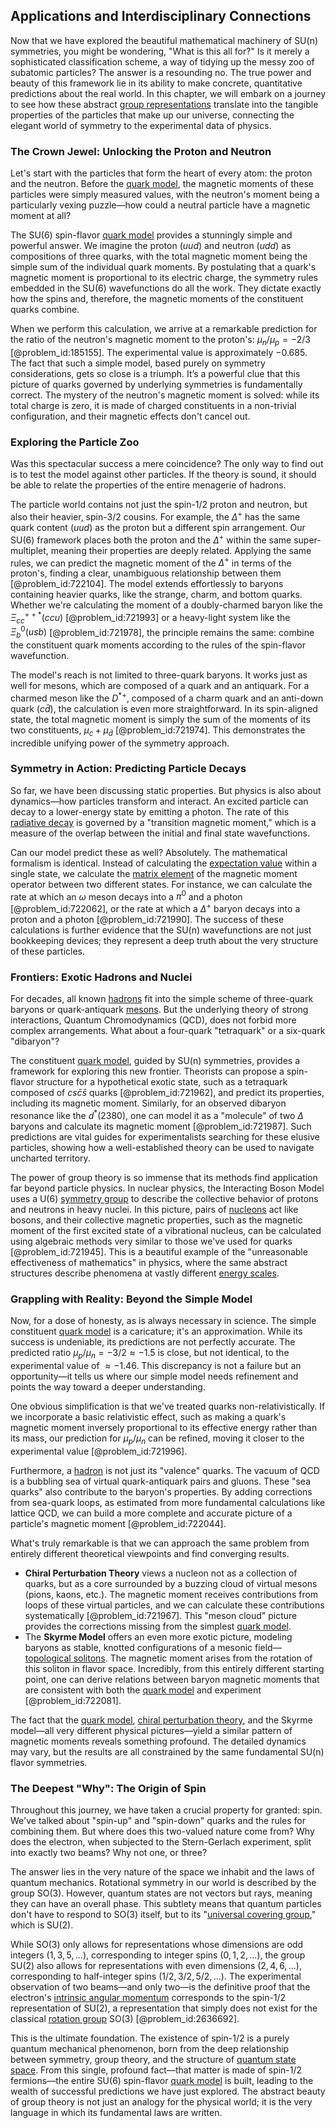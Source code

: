 ## Applications and Interdisciplinary Connections

Now that we have explored the beautiful mathematical machinery of SU(n) symmetries, you might be wondering, "What is this all for?" Is it merely a sophisticated classification scheme, a way of tidying up the messy zoo of subatomic particles? The answer is a resounding no. The true power and beauty of this framework lie in its ability to make concrete, quantitative predictions about the real world. In this chapter, we will embark on a journey to see how these abstract [group representations](@article_id:144931) translate into the tangible properties of the particles that make up our universe, connecting the elegant world of symmetry to the experimental data of physics.

### The Crown Jewel: Unlocking the Proton and Neutron

Let's start with the particles that form the heart of every atom: the proton and the neutron. Before the [quark model](@article_id:147269), the magnetic moments of these particles were simply measured values, with the neutron's moment being a particularly vexing puzzle—how could a neutral particle have a magnetic moment at all?

The SU(6) spin-flavor [quark model](@article_id:147269) provides a stunningly simple and powerful answer. We imagine the proton ($uud$) and neutron ($udd$) as compositions of three quarks, with the total magnetic moment being the simple sum of the individual quark moments. By postulating that a quark's magnetic moment is proportional to its electric charge, the symmetry rules embedded in the SU(6) wavefunctions do all the work. They dictate exactly how the spins and, therefore, the magnetic moments of the constituent quarks combine.

When we perform this calculation, we arrive at a remarkable prediction for the ratio of the neutron's magnetic moment to the proton's: $\mu_n / \mu_p = -2/3$ [@problem_id:185155]. The experimental value is approximately $-0.685$. The fact that such a simple model, based purely on symmetry considerations, gets so close is a triumph. It’s a powerful clue that this picture of quarks governed by underlying symmetries is fundamentally correct. The mystery of the neutron's magnetic moment is solved: while its total charge is zero, it is made of charged constituents in a non-trivial configuration, and their magnetic effects don't cancel out.

### Exploring the Particle Zoo

Was this spectacular success a mere coincidence? The only way to find out is to test the model against other particles. If the theory is sound, it should be able to relate the properties of the entire menagerie of hadrons.

The particle world contains not just the spin-1/2 proton and neutron, but also their heavier, spin-3/2 cousins. For example, the $\Delta^+$ has the same quark content ($uud$) as the proton but a different spin arrangement. Our SU(6) framework places both the proton and the $\Delta^+$ within the same super-multiplet, meaning their properties are deeply related. Applying the same rules, we can predict the magnetic moment of the $\Delta^+$ in terms of the proton's, finding a clear, unambiguous relationship between them [@problem_id:722104]. The model extends effortlessly to baryons containing heavier quarks, like the strange, charm, and bottom quarks. Whether we're calculating the moment of a doubly-charmed baryon like the $\Xi_{cc}^{++*}(ccu)$ [@problem_id:721993] or a heavy-light system like the $\Xi_b^0(usb)$ [@problem_id:721978], the principle remains the same: combine the constituent quark moments according to the rules of the spin-flavor wavefunction.

The model's reach is not limited to three-quark baryons. It works just as well for mesons, which are composed of a quark and an antiquark. For a charmed meson like the $D^{*+}$, composed of a charm quark and an anti-down quark ($c\bar{d}$), the calculation is even more straightforward. In its spin-aligned state, the total magnetic moment is simply the sum of the moments of its two constituents, $\mu_c + \mu_{\bar{d}}$ [@problem_id:721974]. This demonstrates the incredible unifying power of the symmetry approach.

### Symmetry in Action: Predicting Particle Decays

So far, we have been discussing static properties. But physics is also about dynamics—how particles transform and interact. An excited particle can decay to a lower-energy state by emitting a photon. The rate of this [radiative decay](@article_id:159384) is governed by a "transition magnetic moment," which is a measure of the overlap between the initial and final state wavefunctions.

Can our model predict these as well? Absolutely. The mathematical formalism is identical. Instead of calculating the [expectation value](@article_id:150467) within a single state, we calculate the [matrix element](@article_id:135766) of the magnetic moment operator between two different states. For instance, we can calculate the rate at which an $\omega$ meson decays into a $\pi^0$ and a photon [@problem_id:722062], or the rate at which a $\Delta^+$ baryon decays into a proton and a photon [@problem_id:721990]. The success of these calculations is further evidence that the SU(n) wavefunctions are not just bookkeeping devices; they represent a deep truth about the very structure of these particles.

### Frontiers: Exotic Hadrons and Nuclei

For decades, all known [hadrons](@article_id:157831) fit into the simple scheme of three-quark baryons or quark-antiquark [mesons](@article_id:184041). But the underlying theory of strong interactions, Quantum Chromodynamics (QCD), does not forbid more complex arrangements. What about a four-quark "tetraquark" or a six-quark "dibaryon"?

The constituent [quark model](@article_id:147269), guided by SU(n) symmetries, provides a framework for exploring this new frontier. Theorists can propose a spin-flavor structure for a hypothetical exotic state, such as a tetraquark composed of $cs\bar{c}\bar{s}$ quarks [@problem_id:721962], and predict its properties, including its magnetic moment. Similarly, for an observed dibaryon resonance like the $d^*(2380)$, one can model it as a "molecule" of two $\Delta$ baryons and calculate its magnetic moment [@problem_id:721987]. Such predictions are vital guides for experimentalists searching for these elusive particles, showing how a well-established theory can be used to navigate uncharted territory.

The power of group theory is so immense that its methods find application far beyond particle physics. In nuclear physics, the Interacting Boson Model uses a U(6) [symmetry group](@article_id:138068) to describe the collective behavior of protons and neutrons in heavy nuclei. In this picture, pairs of [nucleons](@article_id:180374) act like bosons, and their collective magnetic properties, such as the magnetic moment of the first excited state of a vibrational nucleus, can be calculated using algebraic methods very similar to those we've used for quarks [@problem_id:721945]. This is a beautiful example of the "unreasonable effectiveness of mathematics" in physics, where the same abstract structures describe phenomena at vastly different [energy scales](@article_id:195707).

### Grappling with Reality: Beyond the Simple Model

Now, for a dose of honesty, as is always necessary in science. The simple constituent [quark model](@article_id:147269) is a caricature; it's an approximation. While its success is undeniable, its predictions are not perfectly accurate. The predicted ratio $\mu_p/\mu_n = -3/2 \approx -1.5$ is close, but not identical, to the experimental value of $\approx -1.46$. This discrepancy is not a failure but an opportunity—it tells us where our simple model needs refinement and points the way toward a deeper understanding.

One obvious simplification is that we've treated quarks non-relativistically. If we incorporate a basic relativistic effect, such as making a quark's magnetic moment inversely proportional to its effective energy rather than its mass, our prediction for $\mu_p/\mu_n$ can be refined, moving it closer to the experimental value [@problem_id:721996].

Furthermore, a [hadron](@article_id:198315) is not just its "valence" quarks. The vacuum of QCD is a bubbling sea of virtual quark-antiquark pairs and gluons. These "sea quarks" also contribute to the baryon's properties. By adding corrections from sea-quark loops, as estimated from more fundamental calculations like lattice QCD, we can build a more complete and accurate picture of a particle's magnetic moment [@problem_id:722044].

What's truly remarkable is that we can approach the same problem from entirely different theoretical viewpoints and find converging results.
*   **Chiral Perturbation Theory** views a nucleon not as a collection of quarks, but as a core surrounded by a buzzing cloud of virtual mesons (pions, kaons, etc.). The magnetic moment receives contributions from loops of these virtual particles, and we can calculate these contributions systematically [@problem_id:721967]. This "meson cloud" picture provides the corrections missing from the simplest [quark model](@article_id:147269).
*   The **Skyrme Model** offers an even more exotic picture, modeling baryons as stable, knotted configurations of a mesonic field—[topological solitons](@article_id:201646). The magnetic moment arises from the rotation of this soliton in flavor space. Incredibly, from this entirely different starting point, one can derive relations between baryon magnetic moments that are consistent with both the [quark model](@article_id:147269) and experiment [@problem_id:722081].

The fact that the [quark model](@article_id:147269), [chiral perturbation theory](@article_id:138748), and the Skyrme model—all very different physical pictures—yield a similar pattern of magnetic moments reveals something profound. The detailed dynamics may vary, but the results are all constrained by the same fundamental SU(n) flavor symmetries.

### The Deepest "Why": The Origin of Spin

Throughout this journey, we have taken a crucial property for granted: spin. We've talked about "spin-up" and "spin-down" quarks and the rules for combining them. But where does this two-valued nature come from? Why does the electron, when subjected to the Stern-Gerlach experiment, split into exactly two beams? Why not one, or three?

The answer lies in the very nature of the space we inhabit and the laws of quantum mechanics. Rotational symmetry in our world is described by the group SO(3). However, quantum states are not vectors but rays, meaning they can have an overall phase. This subtlety means that quantum particles don't have to respond to SO(3) itself, but to its "[universal covering group](@article_id:136234)," which is SU(2).

While SO(3) only allows for representations whose dimensions are odd integers ($1, 3, 5, ...$), corresponding to integer spins ($0, 1, 2, ...$), the group SU(2) also allows for representations with even dimensions ($2, 4, 6, ...$), corresponding to half-integer spins ($1/2, 3/2, 5/2, ...$). The experimental observation of two beams—and only two—is the definitive proof that the electron's [intrinsic angular momentum](@article_id:189233) corresponds to the spin-$1/2$ representation of SU(2), a representation that simply does not exist for the classical [rotation group](@article_id:203918) SO(3) [@problem_id:2636692].

This is the ultimate foundation. The existence of spin-$1/2$ is a purely quantum mechanical phenomenon, born from the deep relationship between symmetry, group theory, and the structure of [quantum state space](@article_id:197379). From this single, profound fact—that matter is made of spin-$1/2$ fermions—the entire SU(6) spin-flavor [quark model](@article_id:147269) is built, leading to the wealth of successful predictions we have just explored. The abstract beauty of group theory is not just an analogy for the physical world; it is the very language in which its fundamental laws are written.